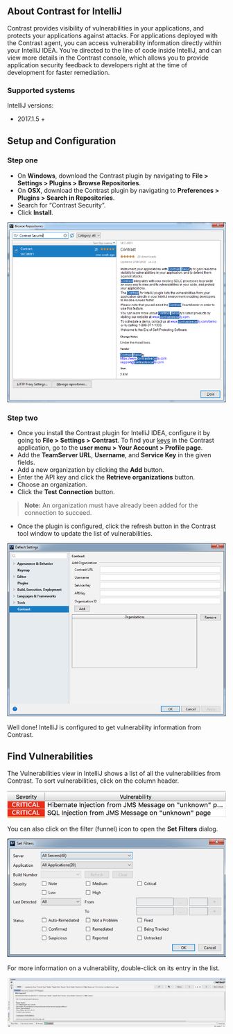 <!--
title: "Use Contrast for IntelliJ"
description: "Instructions for downloading and installing Contrast for IntelliJ"
tags: "tools ide plugins IntelliJ download install"
-->


## About Contrast for IntelliJ

Contrast provides visibility of vulnerabilities in your applications, and protects your applications against attacks. For applications deployed with the Contrast agent, you can access vulnerability information directly within your IntelliJ IDEA. You're directed to the line of code inside IntelliJ, and can view more details in the Contrast console, which allows you to provide application security feedback to developers right at the time of development for faster remediation.

### Supported systems 

IntelliJ versions:
* 2017.1.5 +


## Setup and Configuration

### Step one

* On **Windows**, download the Contrast plugin by navigating to **File > Settings > Plugins > Browse Repositories**. 
* On **OSX**, download the Contrast plugin by navigating to **Preferences > Plugins > Search in Repositories**. 
* Search for “Contrast Security”.
* Click **Install**. 

<a href="assets/images/IntelliJ-plugin-install.png" rel="lightbox" title="Install Contrast for IntelliJ"><img class="thumbnail" src="assets/images/IntelliJ-plugin-install.png"/></a>

### Step two

* Once you install the Contrast plugin for IntelliJ IDEA, configure it by going to **File > Settings > Contrast**. To find your [keys](user-account.html#profile) in the Contrast application, go to the **user menu > Your Account > Profile page**.
* Add the **TeamServer URL**, **Username**, and **Service Key** in the given fields.
* Add a new organization by clicking the **Add** button.
* Enter the API key and click the **Retrieve organizations** button.
* Choose an organization.
* Click the **Test Connection** button.

>**Note:** An organization must have already been added for the connection to succeed.

* Once the plugin is configured, click the refresh button in the Contrast tool window to update the list of vulnerabilities.

<a href="assets/images/IntelliJ-plugin-preferences.png" rel="lightbox" title="Configure Contrast for IntelliJ"><img class="thumbnail" src="assets/images/IntelliJ-plugin-preferences.png"/></a>

Well done! IntelliJ is configured to get vulnerability information from Contrast. 

## Find Vulnerabilities

The Vulnerabilities view in IntelliJ shows a list of all the vulnerabilities from Contrast. To sort vulnerabilities, click on the column header. 

<a href="assets/images/IntelliJ-column-header.png" rel="lightbox" title="Sort vulnerabilities"><img class="thumbnail" src="assets/images/IntelliJ-column-header.png"/></a>

You can also click on the filter (funnel) icon to open the **Set Filters** dialog. 

<a href="assets/images/IntelliJ-plugin-filter.png" rel="lightbox" title="Filter vulnerabilities in the dialog"><img class="thumbnail" src="assets/images/IntelliJ-plugin-filter.png"/></a>

For more information on a vulnerability, double-click on its entry in the list.

<a href="assets/images/IntelliJ-plugin-details-view.png" rel="lightbox" title="View vulnerability details"><img class="thumbnail" src="assets/images/IntelliJ-plugin-details-view.png"/></a>


